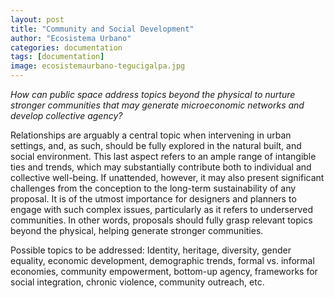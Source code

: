 ```yaml
---
layout: post
title: "Community and Social Development"
author: "Ecosistema Urbano"
categories: documentation
tags: [documentation]
image: ecosistemaurbano-tegucigalpa.jpg
---
```


_How can public space address topics beyond the physical to nurture stronger communities that may generate microeconomic networks and develop collective agency?_

Relationships are arguably a central topic when intervening in urban settings, and, as such, should be fully explored in the natural built, and social environment. This last aspect refers to an ample range of intangible ties and trends, which may substantially contribute both to individual and collective well-being. If unattended, however, it may also present significant challenges from the conception to the long-term sustainability of any proposal. It is of the utmost importance for designers and planners to engage with such complex issues, particularly as it refers to underserved communities. In other words, proposals should fully grasp relevant topics beyond the physical, helping generate stronger communities.

Possible topics to be addressed: Identity, heritage, diversity, gender equality, economic development, demographic trends, formal vs. informal economies, community empowerment, bottom-up agency, frameworks for social integration, chronic violence, community outreach, etc.